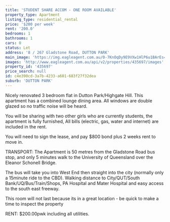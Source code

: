```yaml
---
title: 'STUDENT SHARE ACCOM - ONE ROOM AVAILABLE'
property_type: Apartment
listing_type: residential_rental
price: '$200 per week'
rent: '200.0'
bedrooms: 1
bathrooms: 1
cars: 0
status: Let
address: '8 / 267 Gladstone Road, DUTTON PARK'
main_image: 'https://img.eagleagent.com.au/0-7KnOqDy9E9VXw1HlP6u1BArEs=/1280x854/smart/https://s3-us-west-2.amazonaws.com/eagleagent-orig/images/6826856/412473711-image-M.jpg'
images: 'http://www.eagleagent.com.au/api/v2/properties/435697/images'
property_id: '435697'
price_search: null
id: c4e390cd-3a7b-4233-a601-683f27f32dea
suburb: 'DUTTON PARK'
---
```

Nicely renovated 3 bedroom flat in Dutton Park/Highgate Hill. This apartment has a combined lounge dining area. All windows are double glazed so no traffic noise will be heard.

You will be sharing with two other girls who are currently students, the apartment is fully furnished, All bills (electric, gas, water and internet) are included in the rent.

You will need to sign the lease, and pay $800 bond plus 2 weeks rent to move in.

TRANSPORT:
The Apartment is 50 metres from the Gladstone Road bus stop, and only 5 minutes walk to the University of Queensland over the Eleanor Schonell Bridge.

The bus will take you into West End then straight into the city (normally only a 15minute ride to the CBD). Walking distance to City/QUT/South Bank/UQ/Bus/Train/Shops, PA Hospital and Mater Hospital and easy access to the south east freeway.

This room will not last because its in a great location - be quick to make a time to inspect the property

RENT: $200.00pwk including all utilities.